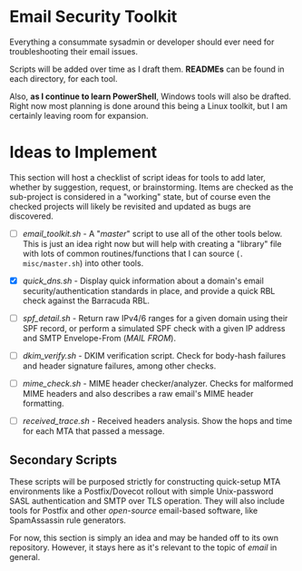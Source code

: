 # Email Security Toolkit
Everything a consummate sysadmin or developer should ever need for troubleshooting their email issues.

Scripts will be added over time as I draft them. **READMEs** can be found in each directory, for each tool.

Also, **as I continue to learn PowerShell**, Windows tools will also be drafted. Right now most planning is done around this being a Linux toolkit, but I am certainly leaving room for expansion.

# Ideas to Implement
This section will host a checklist of script ideas for tools to add later, whether by suggestion, request, or brainstorming. Items are checked as the sub-project is considered in a "working" state, but of course even the checked projects will likely be revisited and updated as bugs are discovered.

- [ ] _email_toolkit.sh_ - A "_master_" script to use all of the other tools below. This is just an idea right now but will help with creating a "library" file with lots of common routines/functions that I can source (`. misc/master.sh`) into other tools.

- [X] _quick_dns.sh_ - Display quick information about a domain's email security/authentication standards in place, and provide a quick RBL check against the Barracuda RBL.
- [ ] _spf_detail.sh_ - Return raw IPv4/6 ranges for a given domain using their SPF record, or perform a simulated SPF check with a given IP address and SMTP Envelope-From (_MAIL FROM_).
- [ ] _dkim_verify.sh_ - DKIM verification script. Check for body-hash failures and header signature failures, among other checks.
- [ ] _mime_check.sh_ - MIME header checker/analyzer. Checks for malformed MIME headers and also describes a raw email's MIME header formatting.
- [ ] _received_trace.sh_ - Received headers analysis. Show the hops and time for each MTA that passed a message.

## Secondary Scripts
These scripts will be purposed strictly for constructing quick-setup MTA environments like a Postfix/Dovecot rollout with simple Unix-password SASL authentication and SMTP over TLS operation. They will also include tools for Postfix and other _open-source_ email-based software, like SpamAssassin rule generators.

For now, this section is simply an idea and may be handed off to its own repository. However, it stays here as it's relevant to the topic of _email_ in general.

